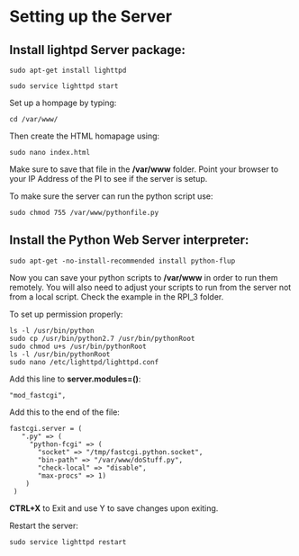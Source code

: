 # Setting up the Server

## Install lightpd Server package:

`sudo apt-get install lighttpd`

`sudo service lighttpd start`

Set up a hompage by typing:

`cd /var/www/`

Then create the HTML homapage using:

`sudo nano index.html`

Make sure to save that file in the **/var/www** folder. Point your browser to your IP Address of the PI to see if the server is setup.

To make sure the server can run the python script use:

`sudo chmod 755 /var/www/pythonfile.py`

## Install the Python Web Server interpreter:

`sudo apt-get -no-install-recommended install python-flup`

Now you can save your python scripts to **/var/www** in order to run them remotely. You will also need to adjust your scripts to run from the server not from a local script. Check the example in the RPI_3 folder.

To set up permission properly:

```
ls -l /usr/bin/python
sudo cp /usr/bin/python2.7 /usr/bin/pythonRoot
sudo chmod u+s /usr/bin/pythonRoot
ls -l /usr/bin/pythonRoot
sudo nano /etc/lighttpd/lighttpd.conf
```

Add this line to **server.modules=()**:

`"mod_fastcgi",`

Add this to the end of the file:

```
fastcgi.server = (
   ".py" => (
     "python-fcgi" => (
       "socket" => "/tmp/fastcgi.python.socket",
       "bin-path" => "/var/www/doStuff.py",
       "check-local" => "disable",
       "max-procs" => 1)
    )
 )
```

**CTRL+X** to Exit and use Y to save changes upon exiting.

Restart the server:

`sudo service lighttpd restart`

